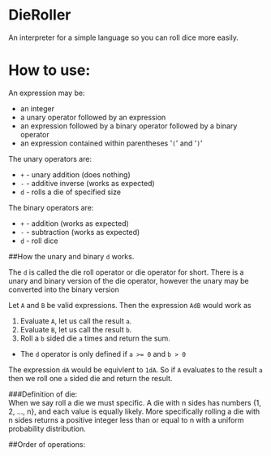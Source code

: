 # DieRoller

An interpreter for a simple language so you can roll dice more easily.

# How to use:

An expression may be:  
* an integer
* a unary operator followed by an expression
* an expression followed by a binary operator followed by a binary operator
* an expression contained within parentheses '``(``' and '``)``'

The unary operators are:
* ``+`` - unary addition (does nothing)
* ``-`` - additive inverse (works as expected)
* ``d`` - rolls a die of specified size

The binary operators are:
* ``+`` - addition (works as expected)
* ``-`` - subtraction (works as expected)
* ``d`` - roll dice


##How the unary and binary ``d`` works.

The ``d`` is called the die roll operator or die operator for short. There is a unary and binary version of the die operator, however the unary may be converted into the binary version

Let ``A`` and ``B`` be valid expressions.
Then the expression ``AdB`` would work as
1. Evaluate ``A``, let us call the result ``a``.
2. Evaluate ``B``, let us call the result ``b``.
3. Roll a ``b`` sided die ``a`` times and return the sum.
  * The ``d`` operator is only defined if ``a >= 0`` and ``b > 0``

The expression ``dA`` would be equivlent to ``1dA``. So if ``A`` evaluates to the result ``a`` then we roll one ``a`` sided die and return the result.

###Definition of die:  
When we say roll a die we must specific. A die with n sides has numbers {1, 2, ..., n}, and each value is equally likely. More specifically rolling a die with n sides returns a positive integer less than or equal to n with a uniform probability distribution.

##Order of operations:

